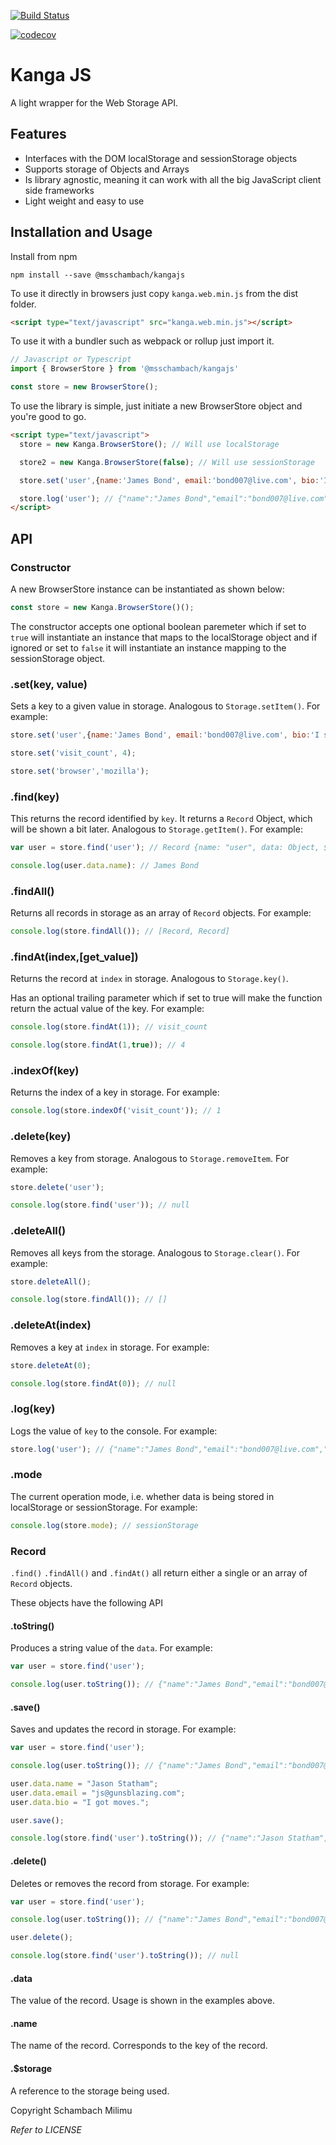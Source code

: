 [![Build Status](https://travis-ci.com/msschambach/kangajs.svg?branch=master)](https://travis-ci.com/msschambach/kangajs)

[![codecov](https://codecov.io/gh/msschambach/kangajs/branch/master/graph/badge.svg)](https://codecov.io/gh/msschambach/kangajs)


Kanga JS
======

A light wrapper for the Web Storage API.

## Features

* Interfaces with the DOM localStorage and sessionStorage objects
* Supports storage of Objects and Arrays
* Is library agnostic, meaning it can work with all the big JavaScript client side frameworks
* Light weight and easy to use

## Installation and Usage

Install from npm
```
npm install --save @msschambach/kangajs
```

To use it directly in browsers just copy `kanga.web.min.js` from the dist folder.
```html
<script type="text/javascript" src="kanga.web.min.js"></script>
```

To use it with a bundler such as webpack or rollup just import it.
```js
// Javascript or Typescript
import { BrowserStore } from '@msschambach/kangajs'

const store = new BrowserStore();

```

To use the library is simple, just initiate a new BrowserStore object and you're good to go.

```html
<script type="text/javascript">
  store = new Kanga.BrowserStore(); // Will use localStorage

  store2 = new Kanga.BrowserStore(false); // Will use sessionStorage

  store.set('user',{name:'James Bond', email:'bond007@live.com', bio:'I spy for a living.'});

  store.log('user'); // {"name":"James Bond","email":"bond007@live.com","bio":"I spy for a living."}
</script>
```

## API

### Constructor

A new BrowserStore instance can be instantiated as shown below:

```js
const store = new Kanga.BrowserStore()();
```

The constructor accepts one optional boolean paremeter which if set to ```true```
will instantiate an instance that maps to the localStorage object and if ignored
or set to ```false``` it will instantiate an instance mapping to the sessionStorage
object.

### .set(key, value)

Sets a key to a given value in storage. Analogous to ```Storage.setItem()```.
For example:

```js
store.set('user',{name:'James Bond', email:'bond007@live.com', bio:'I spy for a living.'});

store.set('visit_count', 4);

store.set('browser','mozilla');
```

### .find(key)

This returns the record identified by ```key```. It returns a ```Record``` Object, which
will be shown a bit later. Analogous to ```Storage.getItem()```. For example:

```js
var user = store.find('user'); // Record {name: "user", data: Object, $storage: Storage, toString: function, save: function…}

console.log(user.data.name): // James Bond
```

### .findAll()

Returns all records in storage as an array of ```Record``` objects. For example:

```js
console.log(store.findAll()); // [Record, Record]
```

### .findAt(index,[get_value])

Returns the record at ```index``` in storage. Analogous to ```Storage.key()```.

Has an optional trailing parameter which if set to true will make the function return
the actual value of the key.
For example:

```js
console.log(store.findAt(1)); // visit_count

console.log(store.findAt(1,true)); // 4
```

### .indexOf(key)

Returns the index of a key in storage. For example:

```js
console.log(store.indexOf('visit_count')); // 1
```

### .delete(key)

Removes a key from storage. Analogous to ```Storage.removeItem```. For example:

```js
store.delete('user');

console.log(store.find('user')); // null
```

### .deleteAll()

Removes all keys from the storage. Analogous to ```Storage.clear()```. For example:

```js
store.deleteAll();

console.log(store.findAll()); // []
```

### .deleteAt(index)

Removes a key at ```index``` in storage. For example:

```js
store.deleteAt(0);

console.log(store.findAt(0)); // null
```

### .log(key)

Logs the value of ```key``` to the console. For example:

```js
store.log('user'); // {"name":"James Bond","email":"bond007@live.com","bio":"I spy for a living."}
```

### .mode

The current operation mode, i.e. whether data is being stored in localStorage or sessionStorage. For example:

```js
console.log(store.mode); // sessionStorage
```


### Record

```.find()``` ```.findAll()``` and ```.findAt()``` all return either a single or an array of ```Record``` objects.

These objects have the following API

#### .toString()

Produces a string value of the ```data```. For example:

```js
var user = store.find('user');

console.log(user.toString()); // {"name":"James Bond","email":"bond007@live.com","bio":"I spy for a living."}
```

#### .save()

Saves and updates the record in storage. For example:

```js
var user = store.find('user');

console.log(user.toString()); // {"name":"James Bond","email":"bond007@live.com","bio":"I spy for a living."}

user.data.name = "Jason Statham";
user.data.email = "js@gunsblazing.com";
user.data.bio = "I got moves.";

user.save();

console.log(store.find('user').toString()); // {"name":"Jason Statham","email":"s@gunsblazing.com","bio":"I got moves."}

```

#### .delete()

Deletes or removes the record from storage. For example:

```js
var user = store.find('user');

console.log(user.toString()); // {"name":"James Bond","email":"bond007@live.com","bio":"I spy for a living."}

user.delete();

console.log(store.find('user').toString()); // null

```

#### .data

The value of the record. Usage is shown in the examples above.

#### .name

The name of the record. Corresponds to the key of the record.

#### .$storage

A reference to the storage being used.

Copyright Schambach Milimu

_Refer to LICENSE_

